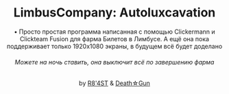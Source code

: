 <div align="center">
  
# LimbusCompany: Autoluxcavation
• Просто простая программа написанная с помощью Clickermann и Clickteam Fusion для фарма Билетов в Лимбусе. А ещё она пока поддерживает только 1920x1080 экраны, в будущем всё будет доделано
###### Можете на ночь ставить, она выключит всё по завершению фарма


by [R8'4ST](https://github.com/RaytFost) & [Death☆Gun](https://github.com/LoGundes)
